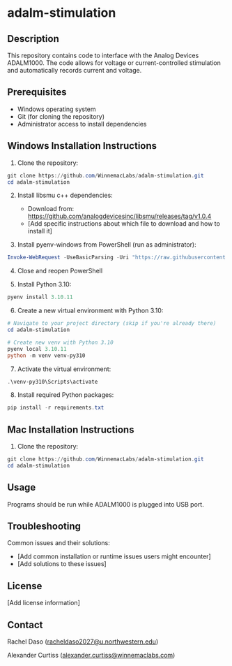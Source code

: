 # adalm-stimulation

## Description
This repository contains code to interface with the Analog Devices ADALM1000. The code allows for voltage or current-controlled stimulation and automatically records current and voltage. 

## Prerequisites
- Windows operating system
- Git (for cloning the repository)
- Administrator access to install dependencies

## Windows Installation Instructions

1. Clone the repository:
```powershell
git clone https://github.com/WinnemacLabs/adalm-stimulation.git
cd adalm-stimulation
```

2. Install libsmu c++ dependencies:
   - Download from: https://github.com/analogdevicesinc/libsmu/releases/tag/v1.0.4
   - [Add specific instructions about which file to download and how to install it]

3. Install pyenv-windows from PowerShell (run as administrator):
```powershell
Invoke-WebRequest -UseBasicParsing -Uri "https://raw.githubusercontent.com/pyenv-win/pyenv-win/master/pyenv-win/install-pyenv-win.ps1" -OutFile "./install-pyenv-win.ps1"; &"./install-pyenv-win.ps1"
```

4. Close and reopen PowerShell

5. Install Python 3.10:
```powershell
pyenv install 3.10.11
```

6. Create a new virtual environment with Python 3.10:
```powershell
# Navigate to your project directory (skip if you're already there)
cd adalm-stimulation

# Create new venv with Python 3.10
pyenv local 3.10.11
python -m venv venv-py310
```

7. Activate the virtual environment:
```powershell
.\venv-py310\Scripts\activate
```

8. Install required Python packages:
```powershell
pip install -r requirements.txt
```

## Mac Installation Instructions

1. Clone the repository:
```powershell
git clone https://github.com/WinnemacLabs/adalm-stimulation.git
cd adalm-stimulation
```


## Usage
Programs should be run while ADALM1000 is plugged into USB port. 


## Troubleshooting
Common issues and their solutions:
- [Add common installation or runtime issues users might encounter]
- [Add solutions to these issues]

## License
[Add license information]

## Contact
Rachel Daso (racheldaso2027@u.northwestern.edu)

Alexander Curtiss (alexander.curtiss@winnemaclabs.com)
